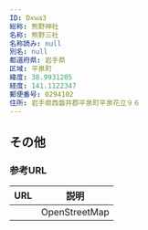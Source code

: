 ```yaml
---
ID: Dxwa3
総称: 熊野神社
名称: 熊野三社
名称読み: null
別名: null
都道府県: 岩手県
区域: 平泉町
緯度: 38.9931205
経度: 141.1122347
郵便番号: 0294102
住所: 岩手県西磐井郡平泉町平泉花立９６
---
```


## その他

### 参考URL

| URL | 説明          |
| --- | ------------- |
|     | OpenStreetMap |
